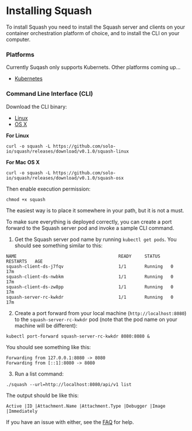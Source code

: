 # Installing Squash

To install Squash you need to install the Squash server and clients on your container orchestration platform of choice, and to install the CLI on your computer. 

### Platforms
Currently Suqash only supports Kubernets. Other platforms coming up... 
 - [Kubernetes](kubernetes.md)

### Command Line Interface (CLI)
Download the CLI binary:
- [Linux](https://github.com/solo-io/squash/releases/download/v0.1.0/squash-linux)     
- [OS X](https://github.com/solo-io/squash/releases/download/v0.1.0/squash-osx)

**For Linux**
```
curl -o squash -L https://github.com/solo-io/squash/releases/download/v0.1.0/squash-linux
```

**For Mac OS X**
```
curl -o squash -L https://github.com/solo-io/squash/releases/download/v0.1.0/squash-osx
```

Then enable execution permission:
```
chmod +x squash
```
The easiest way is to place it somewhere in your path, but it is not a must.

To make sure everything is deployed correctly, you can create a port forward to the Squash server pod and invoke a sample CLI command. 

1. Get the Squash server pod name by running ```kubectl get pods```. You should see something similar to this:
```
NAME                                       READY     STATUS    RESTARTS   AGE
squash-client-ds-j7fqv                     1/1       Running   0          17m
squash-client-ds-nwbkm                     1/1       Running   0          17m
squash-client-ds-zw8pp                     1/1       Running   0          17m
squash-server-rc-kwkdr                     1/1       Running   0          17m
```

2. Create a port forward from your local machine (```http://localhost:8080```) to the ```squash-server-rc-kwkdr``` pod (note that the pod name on your machine will be different):
```
kubectl port-forward squash-server-rc-kwkdr 8080:8080 &
```
You should see something like this:
```
Forwarding from 127.0.0.1:8080 -> 8080
Forwarding from [::1]:8080 -> 8080
```

3. Run a list command: 
```
./squash --url=http://localhost:8080/api/v1 list
```

The output should be like this: 
```
Active |ID |Attachment.Name |Attachment.Type |Debugger |Image |Immediately
```

If you have an issue with either, see the [FAQ](faq.md) for help.